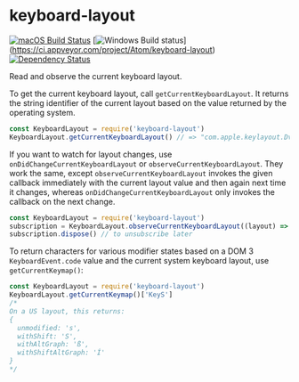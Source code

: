 # keyboard-layout
[![macOS Build Status](https://travis-ci.org/atom/keyboard-layout.svg?branch=master)](https://travis-ci.org/atom/keyboard-layout) [![Windows Build status](https://ci.appveyor.com/api/projects/status/rk8wooeyh689apgd/branch/master?svg=true)] (https://ci.appveyor.com/project/Atom/keyboard-layout) [![Dependency Status](https://david-dm.org/atom/keyboard-layout/status.svg)](https://david-dm.org/atom/keyboard-layout)

Read and observe the current keyboard layout.

To get the current keyboard layout, call `getCurrentKeyboardLayout`. It returns
the string identifier of the current layout based on the value returned by the
operating system.

```js
const KeyboardLayout = require('keyboard-layout')
KeyboardLayout.getCurrentKeyboardLayout() // => "com.apple.keylayout.Dvorak"
```

If you want to watch for layout changes, use `onDidChangeCurrentKeyboardLayout`
or `observeCurrentKeyboardLayout`. They work the same, except
`observeCurrentKeyboardLayout` invokes the given callback immediately with the
current layout value and then again next time it changes, whereas
`onDidChangeCurrentKeyboardLayout` only invokes the callback on the next
change.

```js
const KeyboardLayout = require('keyboard-layout')
subscription = KeyboardLayout.observeCurrentKeyboardLayout((layout) => console.log(layout))
subscription.dispose() // to unsubscribe later
```

To return characters for various modifier states based on a DOM 3
`KeyboardEvent.code` value and the current system keyboard layout, use
`getCurrentKeymap()`:

```js
const KeyboardLayout = require('keyboard-layout')
KeyboardLayout.getCurrentKeymap()['KeyS']
/*
On a US layout, this returns:
{
  unmodified: 's',
  withShift: 'S',
  withAltGraph: 'ß',
  withShiftAltGraph: 'Í'
}
*/
```

